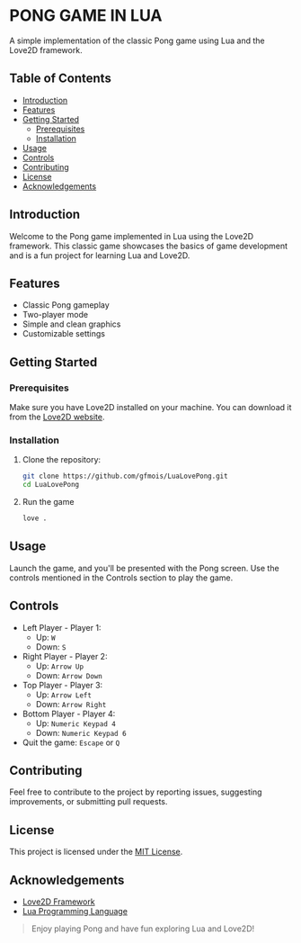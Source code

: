# PONG GAME IN LUA

A simple implementation of the classic Pong game using Lua and the Love2D framework.

## Table of Contents

- [Introduction](#introduction)
- [Features](#features)
- [Getting Started](#getting-started)
  - [Prerequisites](#prerequisites)
  - [Installation](#installation)
- [Usage](#usage)
- [Controls](#controls)
- [Contributing](#contributing)
- [License](#license)
- [Acknowledgements](#acknowledgements)

## Introduction

Welcome to the Pong game implemented in Lua using the Love2D framework. This classic game showcases the basics of game development and is a fun project for learning Lua and Love2D.

## Features

- Classic Pong gameplay
- Two-player mode
- Simple and clean graphics
- Customizable settings

## Getting Started

### Prerequisites

Make sure you have Love2D installed on your machine. You can download it from the [Love2D website](https://love2d.org/).

### Installation

1. Clone the repository:

   ```bash
   git clone https://github.com/gfmois/LuaLovePong.git
   cd LuaLovePong
    ````
2. Run the game
   ```bash
   love .
   ```

## Usage
Launch the game, and you'll be presented with the Pong screen. Use the controls mentioned in the Controls section to play the game.

## Controls

- Left Player - Player 1:
    - Up: `W`
    - Down: `S`
- Right Player - Player 2:
    - Up: `Arrow Up`
    - Down: `Arrow Down`
- Top Player - Player 3: 
    - Up: `Arrow Left`
    - Down: `Arrow Right`
- Bottom Player - Player 4:
    - Up: `Numeric Keypad 4`
    - Down: `Numeric Keypad 6`
- Quit the game: `Escape` or `Q`

## Contributing
Feel free to contribute to the project by reporting issues, suggesting improvements, or submitting pull requests.

## License
This project is licensed under the [MIT License](https://github.com/gfmois/LuaLovePong/blob/main/LICENSE).

## Acknowledgements
- [Love2D Framework](https://love2d.org/)
- [Lua Programming Language](https://www.lua.org/)

>Enjoy playing Pong and have fun exploring Lua and Love2D!